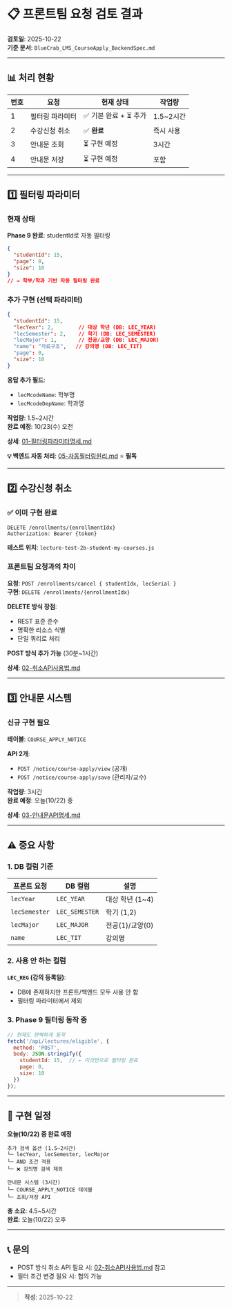 # 📋 프론트팀 요청 검토 결과

**검토일**: 2025-10-22  
**기준 문서**: `BlueCrab_LMS_CourseApply_BackendSpec.md`

---

## 📊 처리 현황

| 번호 | 요청 | 현재 상태 | 작업량 |
|------|------|-----------|--------|
| 1 | 필터링 파라미터 | ✅ 기본 완료 + ⏳ 추가 | 1.5~2시간 |
| 2 | 수강신청 취소 | ✅ **완료** | 즉시 사용 |
| 3 | 안내문 조회 | ⏳ 구현 예정 | 3시간 |
| 4 | 안내문 저장 | ⏳ 구현 예정 | 포함 |

---

## 1️⃣ 필터링 파라미터

### 현재 상태

**Phase 9 완료**: studentId로 자동 필터링

```json
{
  "studentId": 15,
  "page": 0,
  "size": 10
}
// → 학부/학과 기반 자동 필터링 완료
```

### 추가 구현 (선택 파라미터)

```json
{
  "studentId": 15,
  "lecYear": 2,        // 대상 학년 (DB: LEC_YEAR)
  "lecSemester": 2,    // 학기 (DB: LEC_SEMESTER)
  "lecMajor": 1,       // 전공/교양 (DB: LEC_MAJOR)
  "name": "자료구조",   // 강의명 (DB: LEC_TIT)
  "page": 0,
  "size": 10
}
```

**응답 추가 필드**:
- `lecMcodeName`: 학부명
- `lecMcodeDepName`: 학과명

**작업량**: 1.5~2시간  
**완료 예정**: 10/23(수) 오전

**상세**: [01-필터링파라미터명세.md](./01-필터링파라미터명세.md)

**💡 백엔드 자동 처리**: [05-자동필터링원리.md](./05-자동필터링원리.md) ⭐ **필독**

---

## 2️⃣ 수강신청 취소

### ✅ 이미 구현 완료

```http
DELETE /enrollments/{enrollmentIdx}
Authorization: Bearer {token}
```

**테스트 위치**: `lecture-test-2b-student-my-courses.js`

### 프론트팀 요청과의 차이

**요청**: `POST /enrollments/cancel { studentIdx, lecSerial }`  
**구현**: `DELETE /enrollments/{enrollmentIdx}`

**DELETE 방식 장점**:
- REST 표준 준수
- 명확한 리소스 식별
- 단일 쿼리로 처리

**POST 방식 추가 가능** (30분~1시간)

**상세**: [02-취소API사용법.md](./02-취소API사용법.md)

---

## 3️⃣ 안내문 시스템

### 신규 구현 필요

**테이블**: `COURSE_APPLY_NOTICE`

**API 2개**:
- `POST /notice/course-apply/view` (공개)
- `POST /notice/course-apply/save` (관리자/교수)

**작업량**: 3시간  
**완료 예정**: 오늘(10/22) 중

**상세**: [03-안내문API명세.md](./03-안내문API명세.md)

---

## ⚠️ 중요 사항

### 1. DB 컬럼 기준

| 프론트 요청 | DB 컬럼 | 설명 |
|------------|---------|------|
| `lecYear` | `LEC_YEAR` | 대상 학년 (1~4) |
| `lecSemester` | `LEC_SEMESTER` | 학기 (1,2) |
| `lecMajor` | `LEC_MAJOR` | 전공(1)/교양(0) |
| `name` | `LEC_TIT` | 강의명 |

### 2. 사용 안 하는 컬럼

**`LEC_REG` (강의 등록일)**:
- DB에 존재하지만 프론트/백엔드 모두 사용 안 함
- 필터링 파라미터에서 제외

### 3. Phase 9 필터링 동작 중

```javascript
// 현재도 완벽하게 동작
fetch('/api/lectures/eligible', {
  method: 'POST',
  body: JSON.stringify({
    studentId: 15,  // ← 이것만으로 필터링 완료
    page: 0,
    size: 10
  })
});
```

---

## 📅 구현 일정

**오늘(10/22) 중 완료 예정**

```
추가 검색 옵션 (1.5~2시간)
└─ lecYear, lecSemester, lecMajor
└─ AND 조건 적용
└─ ❌ 강의명 검색 제외

안내문 시스템 (3시간)
└─ COURSE_APPLY_NOTICE 테이블
└─ 조회/저장 API
```

**총 소요**: 4.5~5시간  
**완료**: 오늘(10/22) 오후

---

## 📞 문의

- POST 방식 취소 API 필요 시: [02-취소API사용법.md](./02-취소API사용법.md) 참고
- 필터 조건 변경 필요 시: 협의 가능

---

> **작성**: 2025-10-22
